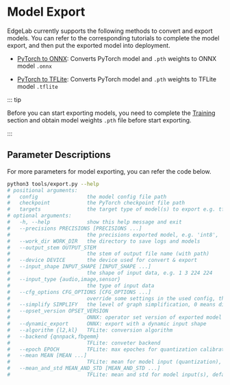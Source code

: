 # Model Export

EdgeLab currently supports the following methods to convert and export models. You can refer to the corresponding tutorials to complete the model export, and then put the exported model into deployment.

- [PyTorch to ONNX](./pytorch_2_onnx.md): Converts PyTorch model and `.pth` weights to ONNX model `.onnx`

- [PyTorch to TFLite](./pytorch_2_tflite.md): Converts PyTorch model and `.pth` weights to TFLite model `.tflite`

::: tip

Before you can start exporting models, you need to complete the [Training](../training/overview) section and obtain model weights `.pth` file before start exporting.

:::

## Parameter Descriptions

For more parameters for model exporting, you can refer the code below.

```sh
python3 tools/export.py --help
# positional arguments:
#   config                the model config file path
#   checkpoint            the PyTorch checkpoint file path
#   targets               the target type of model(s) to export e.g. tflite onnx
# optional arguments:
#   -h, --help            show this help message and exit
#   --precisions PRECISIONS [PRECISIONS ...]
#                         the precisions exported model, e.g. 'int8', 'uint8', 'int16', 'float16' and 'float32'
#   --work_dir WORK_DIR   the directory to save logs and models
#   --output_stem OUTPUT_STEM
#                         the stem of output file name (with path)
#   --device DEVICE       the device used for convert & export
#   --input_shape INPUT_SHAPE [INPUT_SHAPE ...]
#                         the shape of input data, e.g. 1 3 224 224
#   --input_type {audio,image,sensor}
#                         the type of input data
#   --cfg_options CFG_OPTIONS [CFG_OPTIONS ...]
#                         override some settings in the used config, the key-value pair in 'xxx=yyy' format will be merged into config file
#   --simplify SIMPLIFY   the level of graph simplification, 0 means disable, max: 5
#   --opset_version OPSET_VERSION
#                         ONNX: operator set version of exported model
#   --dynamic_export      ONNX: export with a dynamic input shape
#   --algorithm {l2,kl}   TFLite: conversion algorithm
#   --backend {qnnpack,fbgemm}
#                         TFLite: conveter backend
#   --epoch EPOCH         TFLite: max epoches for quantization calibration
#   --mean MEAN [MEAN ...]
#                         TFLite: mean for model input (quantization), range: [0, 1], applied to all channels, using the average if multiple values are provided
#   --mean_and_std MEAN_AND_STD [MEAN_AND_STD ...]
#                         TFLite: mean and std for model input(s), defalut: [((0.0,), (1.0,))], calculated on normalized input(s), applied to all channel(s), using the average if multiple values are provided
```
